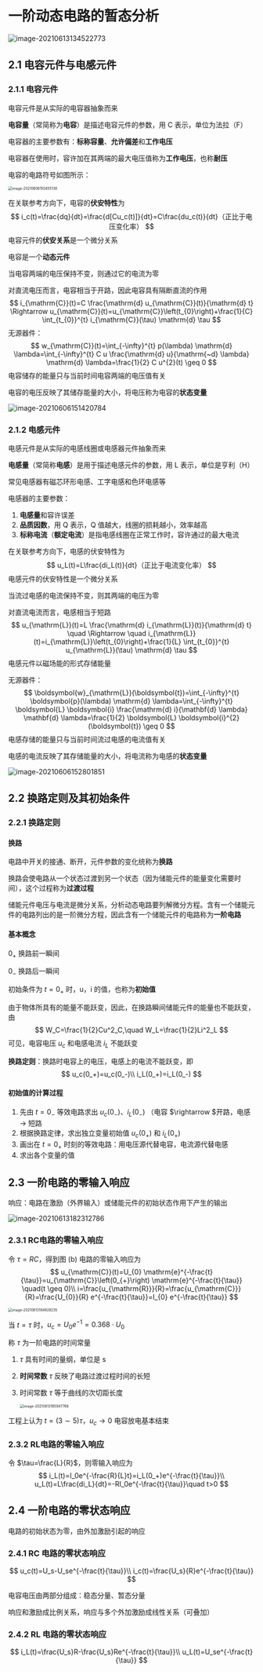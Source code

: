 # 一阶动态电路的暂态分析

![image-20210613134522773](doc/image-20210613134522773.png)

## 2.1 电容元件与电感元件

### 2.1.1 电容元件

电容元件是从实际的电容器抽象而来

**电容量**（常简称为**电容**）是描述电容元件的参数，用 C 表示，单位为法拉（F）

电容器的主要参数有：**标称容量**、**允许偏差**和**工作电压**

电容器在使用时，容许加在其两端的最大电压值称为**工作电压**，也称**耐压**

电容的电路符号如图所示：

<img src="doc/image-20210606150455138.png" alt="image-20210606150455138" style="zoom:50%;" />

在关联参考方向下，电容的**伏安特性**为
$$
i_c(t)=\frac{dq}{dt}=\frac{d[Cu_c(t)]}{dt}=C\frac{du_c(t)}{dt}（正比于电压变化率）
$$
电容元件的**伏安关系**是一个微分关系

电容是一个**动态元件**

当电容两端的电压保持不变，则通过它的电流为零

对直流电压而言，电容相当于开路，因此电容具有隔断直流的作用
$$
i_{\mathrm{C}}(t)=C \frac{\mathrm{d} u_{\mathrm{C}}(t)}{\mathrm{d} t} \Rightarrow u_{\mathrm{C}}(t)=u_{\mathrm{C}}\left(t_{0}\right)+\frac{1}{C} \int_{t_{0}}^{t} i_{\mathrm{C}}(\tau) \mathrm{d} \tau
$$
无源器件：
$$
w_{\mathrm{C}}(t)=\int_{-\infty}^{t} p(\lambda) \mathrm{d} \lambda=\int_{-\infty}^{t} C u \frac{\mathrm{d} u}{\mathrm{~d} \lambda} \mathrm{d} \lambda=\frac{1}{2} C u^{2}(t) \geq 0
$$
电容储存的能量只与当前时间电容两端的电压值有关

电容的电压反映了其储存能量的大小，将电压称为电容的**状态变量**

![image-20210606151420784](doc/image-20210606151420784.png)

### 2.1.2 电感元件

电感元件是从实际的电感线圈或电感器元件抽象而来

**电感量**（常简称**电感**）是用于描述电感元件的参数，用 L 表示，单位是亨利（H）

常见电感器有磁芯环形电感、工字电感和色环电感等

电感器的主要参数：

1. **电感量**和容许误差
2. **品质因数**，用 Q 表示，Q 值越大，线圈的损耗越小，效率越高
3. **标称电流**（**额定电流**）是指电感线圈在正常工作时，容许通过的最大电流

在关联参考方向下，电感的伏安特性为
$$
u_L(t)=L\frac{di_L(t)}{dt}（正比于电流变化率）
$$
电感元件的伏安特性是一个微分关系

当流过电感的电流保持不变，则其两端的电压为零

对直流电流而言，电感相当于短路
$$
u_{\mathrm{L}}(t)=L \frac{\mathrm{d} i_{\mathrm{L}}(t)}{\mathrm{d} t} \quad \Rightarrow \quad i_{\mathrm{L}}(t)=i_{\mathrm{L}}\left(t_{0}\right)+\frac{1}{L} \int_{t_{0}}^{t} u_{\mathrm{L}}(\tau) \mathrm{d} \tau
$$
电感元件以磁场能的形式存储能量

无源器件：
$$
\boldsymbol{w}_{\mathrm{L}}(\boldsymbol{t})=\int_{-\infty}^{t} \boldsymbol{p}(\lambda) \mathrm{d} \lambda=\int_{-\infty}^{t} \boldsymbol{L} \boldsymbol{i} \frac{\mathrm{d} i}{\mathbf{d} \lambda} \mathbf{d} \lambda=\frac{1}{2} \boldsymbol{L} \boldsymbol{i}^{2}(\boldsymbol{t}) \geq 0
$$
电感存储的能量只与当前时间流过电感的电流值有关 

电感的电流反映了其存储能量的大小，将电流称为电感的**状态变量** 

![image-20210606152801851](doc/image-20210606152801851.png)

## 2.2 换路定则及其初始条件

### 2.2.1 换路定则

#### 换路

电路中开关的接通、断开，元件参数的变化统称为**换路**

换路会使电路从一个状态过渡到另一个状态（因为储能元件的能量变化需要时间），这个过程称为**过渡过程**

储能元件电压与电流是微分关系，分析动态电路要列解微分方程。含有一个储能元件的电路列出的是一阶微分方程，因此含有一个储能元件的电路称为**一阶电路**

#### 基本概念

$0_{+}$ 换路前一瞬间

$0_{-}$ 换路后一瞬间

初始条件为 $t=0_{+}$ 时，u，i 的值，也称为**初始值**

由于物体所具有的能量不能跃变，因此，在换路瞬间储能元件的能量也不能跃变，由
$$
W_C=\frac{1}{2}Cu^2_C,\quad W_L=\frac{1}{2}Li^2_L
$$
可见，电容电压 $u_c$ 和电感电流 $i_L$ 不能跃变

**换路定则**：换路时电容上的电压，电感上的电流不能跃变，即
$$
u_c(0_+)=u_c(0_-)\\
i_L(0_+)=i_L(0_-)
$$

#### 初始值的计算过程

1. 先由 $t=0_-$ 等效电路求出 $u_c(0_-)$、$i_L(0_-)$ （电容 $\rightarrow $开路，电感 $\rightarrow$ 短路
2. 根据换路定律，求出独立变量初始值 $u_c(0_+)$ 和 $i_L(0_+)$
3. 画出在 $t=0_+$ 时刻的等效电路：用电压源代替电容，电流源代替电感
4. 求出各个变量的值

## 2.3 一阶电路的零输入响应

响应：电路在激励（外界输入）或储能元件的初始状态作用下产生的输出

![image-20210613182312786](doc/image-20210613182312786.png)

### 2.3.1 RC电路的零输入响应

令 $\tau=RC$，得到图 (b) 电路的零输入响应为
$$
u_{\mathrm{C}}(t)=U_{0} \mathrm{e}^{-\frac{t}{\tau}}=u_{\mathrm{C}}\left(0_{+}\right) \mathrm{e}^{-\frac{t}{\tau}} \quad(t \geq 0)\\
i=\frac{u_{\mathrm{R}}}{R}=\frac{u_{\mathrm{C}}}{R}=\frac{U_{0}}{R} e^{-\frac{t}{\tau}}=I_{0} e^{-\frac{t}{\tau}}
$$

<img src="doc/image-20210613184928235.png" alt="image-20210613184928235" style="zoom:50%;" />

当 $t=\tau$ 时，$u_c=U_0e^{-1}=0.368\cdot U_0$

称 $\tau$ 为一阶电路的时间常量

1. $\tau$ 具有时间的量纲，单位是 s

2. **时间常数** $\tau$ 反映了电路过渡过程时间的长短

3. 时间常数 $\tau$ 等于曲线的次切距长度

   <img src="doc/image-20210613185947766.png" alt="image-20210613185947766" style="zoom:50%;" />

工程上认为 $t=(3 \sim 5)\tau$，$u_c\rightarrow0$ 电容放电基本结束

### 2.3.2 RL电路的零输入响应

令 $\tau=\frac{L}{R}$，则零输入响应为
$$
i_L(t)=I_0e^{-\frac{R}{L}t}=i_L(0_+)e^{-\frac{t}{\tau}}\\
u_L(t)=L\frac{di_L}{dt}=-RI_0e^{-\frac{t}{\tau}}\quad t>0
$$

## 2.4 一阶电路的零状态响应

电路的初始状态为零，由外加激励引起的响应

### 2.4.1 RC 电路的零状态响应

$$
u_c(t)=U_s-U_se^{-\frac{t}{\tau}}\\
i_c(t)=\frac{U_s}{R}e^{-\frac{t}{\tau}}
$$

电容电压由两部分组成：稳态分量、暂态分量

响应和激励成比例关系，响应与多个外加激励成线性关系（可叠加）

### 2.4.2 RL 电路的零状态响应

$$
i_L(t)=\frac{U_s}R-\frac{U_s}Re^{-\frac{t}{\tau}}\\
u_L(t)=U_se^{-\frac{t}{\tau}}
$$

